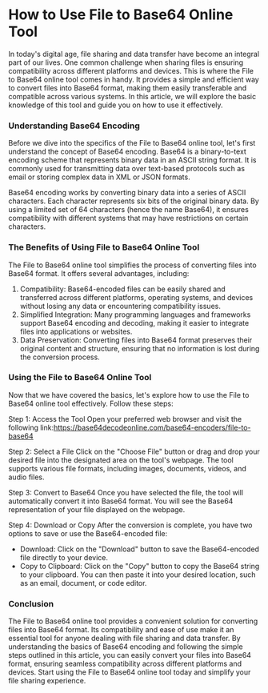 How to Use File to Base64 Online Tool
=====================================

In today's digital age, file sharing and data transfer have become an integral part of our lives. One common challenge when sharing files is ensuring compatibility across different platforms and devices. This is where the File to Base64 online tool comes in handy. It provides a simple and efficient way to convert files into Base64 format, making them easily transferable and compatible across various systems. In this article, we will explore the basic knowledge of this tool and guide you on how to use it effectively.

### Understanding Base64 Encoding

Before we dive into the specifics of the File to Base64 online tool, let's first understand the concept of Base64 encoding. Base64 is a binary-to-text encoding scheme that represents binary data in an ASCII string format. It is commonly used for transmitting data over text-based protocols such as email or storing complex data in XML or JSON formats.

Base64 encoding works by converting binary data into a series of ASCII characters. Each character represents six bits of the original binary data. By using a limited set of 64 characters (hence the name Base64), it ensures compatibility with different systems that may have restrictions on certain characters.

### The Benefits of Using File to Base64 Online Tool

The File to Base64 online tool simplifies the process of converting files into Base64 format. It offers several advantages, including:

1. Compatibility: Base64-encoded files can be easily shared and transferred across different platforms, operating systems, and devices without losing any data or encountering compatibility issues.
2. Simplified Integration: Many programming languages and frameworks support Base64 encoding and decoding, making it easier to integrate files into applications or websites.
3. Data Preservation: Converting files into Base64 format preserves their original content and structure, ensuring that no information is lost during the conversion process.

### Using the File to Base64 Online Tool

Now that we have covered the basics, let's explore how to use the File to Base64 online tool effectively. Follow these steps:

Step 1: Access the Tool Open your preferred web browser and visit the following link:<https://base64decodeonline.com/base64-encoders/file-to-base64>

Step 2: Select a File Click on the "Choose File" button or drag and drop your desired file into the designated area on the tool's webpage. The tool supports various file formats, including images, documents, videos, and audio files.

Step 3: Convert to Base64 Once you have selected the file, the tool will automatically convert it into Base64 format. You will see the Base64 representation of your file displayed on the webpage.

Step 4: Download or Copy After the conversion is complete, you have two options to save or use the Base64-encoded file:

- Download: Click on the "Download" button to save the Base64-encoded file directly to your device.
- Copy to Clipboard: Click on the "Copy" button to copy the Base64 string to your clipboard. You can then paste it into your desired location, such as an email, document, or code editor.

### Conclusion

The File to Base64 online tool provides a convenient solution for converting files into Base64 format. Its compatibility and ease of use make it an essential tool for anyone dealing with file sharing and data transfer. By understanding the basics of Base64 encoding and following the simple steps outlined in this article, you can easily convert your files into Base64 format, ensuring seamless compatibility across different platforms and devices. Start using the File to Base64 online tool today and simplify your file sharing experience.